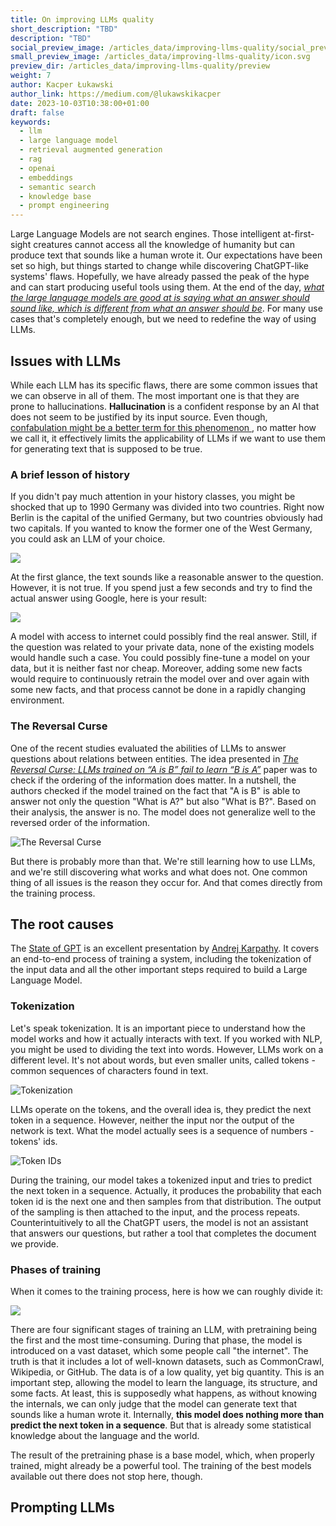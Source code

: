 ```yaml
---
title: On improving LLMs quality
short_description: "TBD"
description: "TBD"
social_preview_image: /articles_data/improving-llms-quality/social_preview.png
small_preview_image: /articles_data/improving-llms-quality/icon.svg
preview_dir: /articles_data/improving-llms-quality/preview
weight: 7
author: Kacper Łukawski
author_link: https://medium.com/@lukawskikacper
date: 2023-10-03T10:38:00+01:00
draft: false
keywords:
  - llm
  - large language model
  - retrieval augmented generation
  - rag
  - openai
  - embeddings
  - semantic search
  - knowledge base
  - prompt engineering
---
```


Large Language Models are not search engines. Those intelligent at-first-sight creatures cannot access all the knowledge 
of humanity but can produce text that sounds like a human wrote it. Our expectations have been set so high, but things 
started to change while discovering ChatGPT-like systems' flaws. Hopefully, we have already passed the peak of the hype 
and can start producing useful tools using them. At the end of the day, *[what the large language models are good at is 
saying what an answer should sound like, which is different from what an answer should be](https://futurism.com/the-byte/ai-expert-chatgpt-way-stupider)*. 
For many use cases that's completely enough, but we need to redefine the way of using LLMs.

## Issues with LLMs

While each LLM has its specific flaws, there are some common issues that we can observe in all of them. The most important 
one is that they are prone to hallucinations. **Hallucination** is a confident response by an AI that does not seem to be 
justified by its input source. Even though, [confabulation might be a better term for this phenomenon
](https://community.openai.com/t/hallucination-vs-confabulation/172639), no matter how we call it, it effectively limits
the applicability of LLMs if we want to use them for generating text that is supposed to be true.

### A brief lesson of history

If you didn't pay much attention in your history classes, you might be shocked that up to 1990 Germany was divided into two
countries. Right now Berlin is the capital of the unified Germany, but two countries obviously had two capitals. If you wanted 
to know the former one of the West Germany, you could ask an LLM of your choice.

![](/articles_data/improving-llms-quality/hallucination-example.png)

At the first glance, the text sounds like a reasonable answer to the question. However, it is not true. If you spend just
a few seconds and try to find the actual answer using Google, here is your result:

![](/articles_data/improving-llms-quality/germany-capital.png)

A model with access to internet could possibly find the real answer. Still, if the question was related to your private data,
none of the existing models would handle such a case. You could possibly fine-tune a model on your data, but it is neither
fast nor cheap. Moreover, adding some new facts would require to continuously retrain the model over and over again with
some new facts, and that process cannot be done in a rapidly changing environment. 

### The Reversal Curse

One of the recent studies evaluated the abilities of LLMs to answer questions about relations between entities. The idea
presented in *[The Reversal Curse: LLMs trained on “A is B” fail to learn “B is A”](https://arxiv.org/abs/2309.12288)* 
paper was to check if the ordering of the information does matter. In a nutshell, the authors checked if the model trained
on the fact that "A is B" is able to answer not only the question "What is A?" but also "What is B?". Based on their
analysis, the answer is no. The model does not generalize well to the reversed order of the information.

![The Reversal Curse](/articles_data/improving-llms-quality/the-reversal-curse.png)

But there is probably more than that. We're still learning how to use LLMs, and we're still discovering what works and what
does not. One common thing of all issues is the reason they occur for. And that comes directly from the training process.

## The root causes

The [State of GPT](https://www.youtube.com/watch?v=bZQun8Y4L2A) is an excellent presentation by [Andrej Karpathy](https://karpathy.ai/).
It covers an end-to-end process of training a system, including the tokenization of the input data and all the other important
steps required to build a Large Language Model. 

### Tokenization

Let's speak tokenization. It is an important piece to understand how the model works and how it actually interacts with text.
If you worked with NLP, you might be used to dividing the text into words. However, LLMs work on a different level. It's not 
about words, but even smaller units, called tokens - common sequences of characters found in text. 

![Tokenization](/articles_data/improving-llms-quality/tokenization.png)

LLMs operate on the tokens, and the overall idea is, they predict the next token in a sequence. However, neither the input 
nor the output of the network is text. What the model actually sees is a sequence of numbers - tokens' ids.

![Token IDs](/articles_data/improving-llms-quality/tokenization-ids.png)

During the training, our model takes a tokenized input and tries to predict the next token in a sequence. Actually, it produces 
the probability that each token id is the next one and then samples from that distribution. The output of the sampling is then 
attached to the input, and the process repeats. Counterintuitively to all the ChatGPT users, the model is not an assistant that 
answers our questions, but rather a tool that completes the document we provide.

### Phases of training

When it comes to the training process, here is how we can roughly divide it:

![](/articles_data/improving-llms-quality/stages-of-training.png)

There are four significant stages of training an LLM, with pretraining being the first and the most time-consuming. During that phase, 
the model is introduced on a vast dataset, which some people call "the internet". The truth is that it includes a lot of well-known datasets, 
such as CommonCrawl, Wikipedia, or GitHub. The data is of a low quality, yet big quantity. This is an important step, allowing the model to 
learn the language, its structure, and some facts. At least, this is supposedly what happens, as without knowing the internals, we can only 
judge that the model can generate text that sounds like a human wrote it. Internally, **this model does nothing more than predict the next 
token in a sequence**. But that is already some statistical knowledge about the language and the world.

The result of the pretraining phase is a base model, which, when properly trained, might already be a powerful tool. The training of the 
best models available out there does not stop here, though. 

[//]: # (TODO: continue on training)

## Prompting LLMs

[//]: # (# TODO: Know your prompt)
